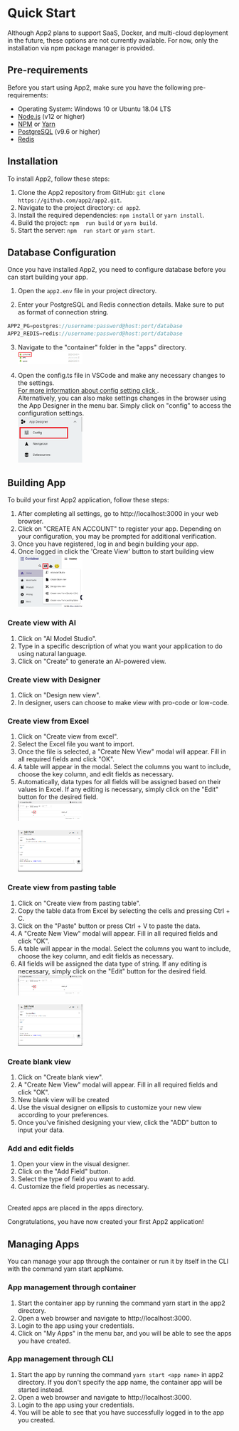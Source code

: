 # Quick Start

Although App2 plans to support SaaS, Docker, and multi-cloud deployment in the future, these options are not currently available. For now, only the installation via npm package manager is provided.

## Pre-requirements

Before you start using App2, make sure you have the following pre-requirements:

- Operating System: Windows 10 or Ubuntu 18.04 LTS
- [Node.js](https://nodejs.org/en/) (v12 or higher)
- [NPM](https://www.npmjs.com/package/npm) or [Yarn](https://yarnpkg.com/getting-started/install)
- [PostgreSQL](https://www.postgresql.org/download/) (v9.6 or higher)
- [Redis](https://redis.io/download/)

## Installation

To install App2, follow these steps:

1. Clone the App2 repository from GitHub: `git clone https://github.com/app2/app2.git`.
2. Navigate to the project directory: `cd app2`.
3. Install the required dependencies: `npm install` or `yarn install`.
4. Build the project: `npm  run build` or `yarn build`.
5. Start the server: `npm  run start` or `yarn start`.

## Database Configuration

Once you have installed App2, you need to configure database before you can start building your app.

1. Open the `app2.env` file in your project directory.

2. Enter your PostgreSQL and Redis connection details. Make sure to put as format of connection string.

```js
APP2_PG=postgres://username:password@host:port/database
APP2_REDIS=redis://username:password@host:port/database
```

3. Navigate to the "container" folder in the "apps" directory.
   <br><img src="../static/image/containerFolder.png" alt="containerFolder" width="30%" height="10%"><br>

4. Open the config.ts file in VSCode and make any necessary changes to the settings. <br>[For more information about config setting click ](../static/docs/classes/ConfigModel.html).</br>
   Alternatively, you can also make settings changes in the browser using the App Designer in the menu bar. Simply click on "config" to access the configuration settings.
   <br><img src="../static/image/AppDesignerConfig.png" alt="appDesigner" width="30%" height="10%"><br>

## Building App

To build your first App2 application, follow these steps:

1. After completing all settings, go to http://localhost:3000 in your web browser.
2. Click on "CREATE AN ACCOUNT" to register your app. Depending on your
   configuration, you may be prompted for additional verification.
3. Once you have registered, log in and begin building your app.
4. Once logged in click the 'Create View' button to start building view
   <br><img src="../static/image/createView.png" alt="createView" width="30%" height="10%"><br>

### Create view with AI

1. Click on "AI Model Studio".
2. Type in a specific description of what you want your application to do using natural language.
3. Click on "Create" to generate an AI-powered view.

### Create view with Designer

1. Click on "Design new view".
2. In designer, users can choose to make view with pro-code or low-code.

### Create view from Excel

1. Click on "Create view from excel".
2. Select the Excel file you want to import.
3. Once the file is selected, a "Create New View" modal will appear. Fill in all required fields and click "OK".
4. A table will appear in the modal. Select the columns you want to include, choose the key column, and edit fields as necessary.
5. Automatically, data types for all fields will be assigned based on their values in Excel. If any editing is necessary, simply click on the "Edit" button for the desired field.
   <br><img src="../static/image/createViewWithExcel.png" alt="ViewWithExcel" width="30%" height="10%"><br>
   <br><img src="../static/image/editField.png" alt="ViewWithExcel" width="30%" height="10%"><br>

### Create view from pasting table

1. Click on "Create view from pasting table".
2. Copy the table data from Excel by selecting the cells and pressing Ctrl + C.
3. Click on the "Paste" button or press Ctrl + V to paste the data.
4. A "Create New View" modal will appear. Fill in all required fields and click "OK".
5. A table will appear in the modal. Select the columns you want to include, choose the key column, and edit fields as necessary.
6. All fields will be assigned the data type of string. If any editing is necessary, simply click on the "Edit" button for the desired field.
   <br><img src="../static/image/createViewWithExcel.png" alt="ViewWithExcel" width="30%" height="10%"><br>
   <br><img src="../static/image/editField.png" alt="ViewWithExcel" width="30%" height="10%"><br>

### Create blank view

1. Click on "Create blank view".
2. A "Create New View" modal will appear. Fill in all required fields and click "OK".
3. New blank view will be created
4. Use the visual designer on ellipsis to customize your new view according to your preferences.
5. Once you've finished designing your view, click the "ADD" button to input your data.

### Add and edit fields

1. Open your view in the visual designer.
2. Click on the "Add Field" button.
3. Select the type of field you want to add.
4. Customize the field properties as necessary.

<br>Created apps are placed in the apps directory.</br>

Congratulations, you have now created your first App2 application!

## Managing Apps

You can manage your app through the container or run it by itself in the CLI with the command yarn start appName.

### App management through container

1. Start the container app by running the command yarn start in the app2 directory.
2. Open a web browser and navigate to http://localhost:3000.
3. Login to the app using your credentials.
4. Click on "My Apps" in the menu bar, and you will be able to see the apps you have created.

### App management through CLI

1. Start the app by running the command `yarn start <app name>` in app2 directory. If you don't specify the app name, the container app will be started instead.
2. Open a web browser and navigate to http://localhost:3000.
3. Login to the app using your credentials.
4. You will be able to see that you have successfully logged in to the app you created.
